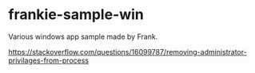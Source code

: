 # frankie-sample-win
Various windows app sample made by Frank.


https://stackoverflow.com/questions/16099787/removing-administrator-privilages-from-process
